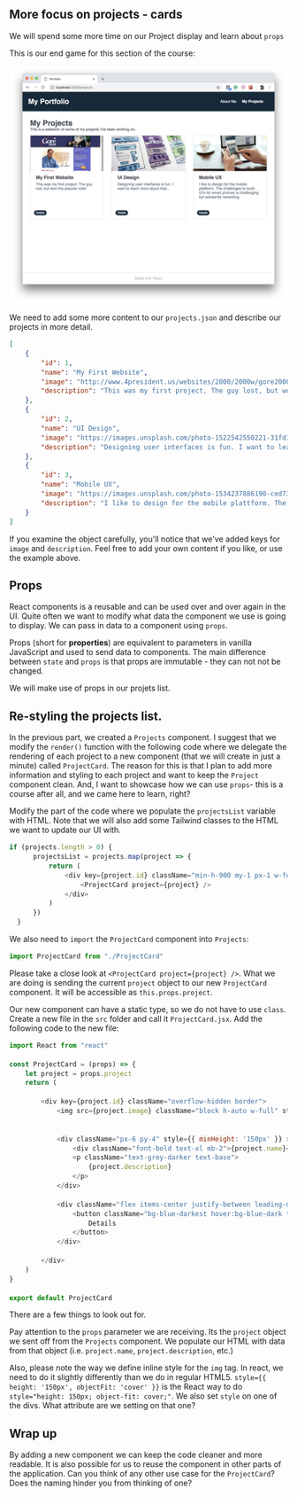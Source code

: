 ## More focus on projects - cards

We will spend some more time on our Project display and learn about `props`

This is our end game for this section of the course:

![](react_portfolio_4_project_cards.png)

We need to add some more content to our `projects.json` and describe our projects in more detail. 

```json
[
    {
        "id": 1,
        "name": "My First Website",
        "image": "http://www.4president.us/websites/2000/2000w/gore2000home.gif",
        "description": "This was my first project. The guy lost, but won the popular vote!"
    },
    {
        "id": 2,
        "name": "UI Design",
        "image": "https://images.unsplash.com/photo-1522542550221-31fd19575a2d?ixlib=rb-1.2.1&ixid=eyJhcHBfaWQiOjEyMDd9&auto=format&fit=crop&w=1950&q=80",
        "description": "Designing user interfaces is fun. I want to learn more about that..."
    },
    {
        "id": 3,
        "name": "Mobile UX",
        "image": "https://images.unsplash.com/photo-1534237886190-ced735ca4b73?ixlib=rb-1.2.1&ixid=eyJhcHBfaWQiOjEyMDd9&auto=format&fit=crop&w=1950&q=80",
        "description": "I like to design for the mobile plattform. The challenges to build UI's for smart phones is challenging byt extreamly rewarding."
    }
]
```

If you examine the object carefully, you'll notice that we've added keys for `image` and `description`. Feel free to add your own content if you like, or use the example above. 

## Props

React components is a reusable and can be used over and over again in the UI. Quite often we want to modify what data the component we use is going to display. We can pass in data to a component using `props`.

Props (short for **properties**) are equivalent to parameters in vanilla JavaScript and used to send data to components. The main difference between `state` and `props` is that props are immutable - they can not not be changed.

We will make use of props in our projets list. 

## Re-styling the projects list. 

In the previous part, we created a `Projects` component. I suggest that we modify the `render()` function with the following code where we delegate the rendering of each project to a new component (that we will create in just a minute) called `ProjectCard`. The reason for this is that I plan to add more information and styling to each project and want to keep the `Project` component clean. And, I want to showcase how we can use `props`- this is a course after all, and we came here to learn, right?

Modify the part of the code where we populate the `projectsList` variable with HTML. Note that we will also add some Tailwind classes to the HTML we want to update our UI with. 

```javascript
if (projects.length > 0) {
      projectsList = projects.map(project => {
          return (
              <div key={project.id} className="min-h-900 my-1 px-1 w-full md:w-1/2 lg:my-4 lg:px-4 lg:w-1/3">
                  <ProjectCard project={project} />
              </div>
          )
      })
  }
```

We also need to `import` the `ProjectCard` component into `Projects`:

```javascript
import ProjectCard from "./ProjectCard"
```

Please take a close look at `<ProjectCard project={project} />`. What we are doing is sending the current `project` object to our new `ProjectCard` component. It will be accessible as `this.props.project`. 

Our new component can have a static type, so we do not have to use `class`. Create a new file in the `src` folder and call it `ProjectCard.jsx`. Add the following code to the new file:

```javascript
import React from "react"

const ProjectCard = (props) => {
    let project = props.project
    return (

        <div key={project.id} className="overflow-hidden border">
            <img src={project.image} className="block h-auto w-full" style={{ height: '150px', objectFit: 'cover' }} />


            <div className="px-6 py-4" style={{ minHeight: '150px' }} >
                <div className="font-bold text-xl mb-2">{project.name}</div>
                <p className="text-grey-darker text-base">
                    {project.description}
                </p>
            </div>

            <div className="flex items-center justify-between leading-none p-2 md:p-4">
                <button className="bg-blue-darkest hover:bg-blue-dark text-white text-xs py-1 px-2 rounded-full">
                    Details
                </button>
            </div>

        </div>
    )
}

export default ProjectCard

```

There are a few things to look out for.

Pay attention to the `props` parameter we are receiving. Its the `project` object we sent off from the `Projects` component. We  populate our HTML with data from that object (i.e. `project.name`, `project.description`, etc.)

Also, please note the way we define inline style for the `img` tag. In react, we need to do it slightly differently than we do in regular HTML5. `style={{ height: '150px', objectFit: 'cover' }}` is the React way to do `style="height: 150px; object-fit: cover;"`. We also set `style` on one of the divs. What attribute are we setting on that one?

## Wrap up
By adding a new component we can keep the code cleaner and more readable. It is also possible for us to reuse the component in other parts of the application. Can you think of any other use case for the `ProjectCard`? Does the naming hinder you from thinking of one? 




